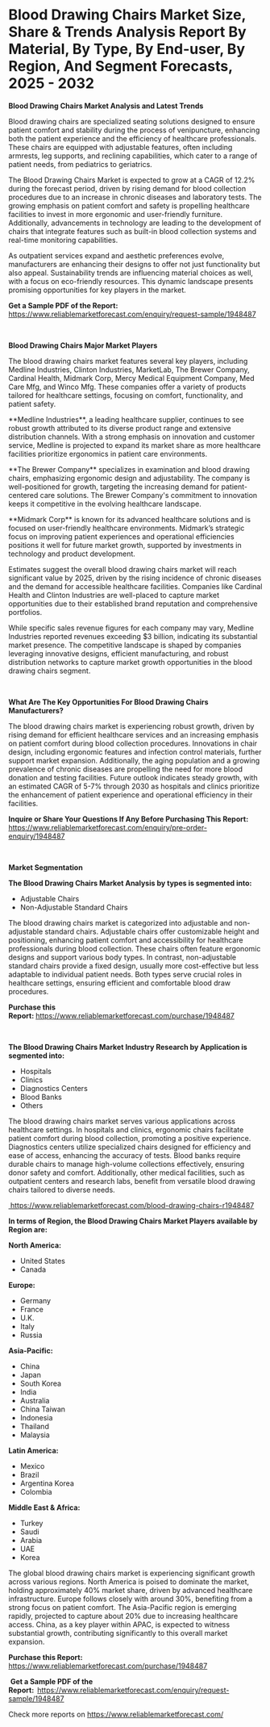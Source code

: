 <p><h1>Blood Drawing Chairs Market Size, Share & Trends Analysis Report By Material, By Type, By End-user, By Region, And Segment Forecasts, 2025 - 2032</h1></p><p><strong>Blood Drawing Chairs Market Analysis and Latest Trends</strong></p>
<p><p>Blood drawing chairs are specialized seating solutions designed to ensure patient comfort and stability during the process of venipuncture, enhancing both the patient experience and the efficiency of healthcare professionals. These chairs are equipped with adjustable features, often including armrests, leg supports, and reclining capabilities, which cater to a range of patient needs, from pediatrics to geriatrics. </p><p>The Blood Drawing Chairs Market is expected to grow at a CAGR of 12.2% during the forecast period, driven by rising demand for blood collection procedures due to an increase in chronic diseases and laboratory tests. The growing emphasis on patient comfort and safety is propelling healthcare facilities to invest in more ergonomic and user-friendly furniture. Additionally, advancements in technology are leading to the development of chairs that integrate features such as built-in blood collection systems and real-time monitoring capabilities. </p><p>As outpatient services expand and aesthetic preferences evolve, manufacturers are enhancing their designs to offer not just functionality but also appeal. Sustainability trends are influencing material choices as well, with a focus on eco-friendly resources. This dynamic landscape presents promising opportunities for key players in the market.</p></p>
<p><strong>Get a Sample PDF of the Report:&nbsp;</strong> <a href="https://www.reliablemarketforecast.com/enquiry/request-sample/1948487?utm_campaign=2926&utm_medium=2&utm_source=Github&utm_content=ia&utm_term=04032025&utm_id=blood-drawing-chairs">https://www.reliablemarketforecast.com/enquiry/request-sample/1948487</a></p>
<p>&nbsp;</p>
<p><strong>Blood Drawing Chairs Major Market Players</strong></p>
<p><p>The blood drawing chairs market features several key players, including Medline Industries, Clinton Industries, MarketLab, The Brewer Company, Cardinal Health, Midmark Corp, Mercy Medical Equipment Company, Med Care Mfg, and Winco Mfg. These companies offer a variety of products tailored for healthcare settings, focusing on comfort, functionality, and patient safety.</p><p>**Medline Industries**, a leading healthcare supplier, continues to see robust growth attributed to its diverse product range and extensive distribution channels. With a strong emphasis on innovation and customer service, Medline is projected to expand its market share as more healthcare facilities prioritize ergonomics in patient care environments.</p><p>**The Brewer Company** specializes in examination and blood drawing chairs, emphasizing ergonomic design and adjustability. The company is well-positioned for growth, targeting the increasing demand for patient-centered care solutions. The Brewer Company's commitment to innovation keeps it competitive in the evolving healthcare landscape.</p><p>**Midmark Corp** is known for its advanced healthcare solutions and is focused on user-friendly healthcare environments. Midmark’s strategic focus on improving patient experiences and operational efficiencies positions it well for future market growth, supported by investments in technology and product development.</p><p>Estimates suggest the overall blood drawing chairs market will reach significant value by 2025, driven by the rising incidence of chronic diseases and the demand for accessible healthcare facilities. Companies like Cardinal Health and Clinton Industries are well-placed to capture market opportunities due to their established brand reputation and comprehensive portfolios.</p><p>While specific sales revenue figures for each company may vary, Medline Industries reported revenues exceeding $3 billion, indicating its substantial market presence. The competitive landscape is shaped by companies leveraging innovative designs, efficient manufacturing, and robust distribution networks to capture market growth opportunities in the blood drawing chairs segment.</p></p>
<p>&nbsp;</p>
<p><strong>What Are The Key Opportunities For Blood Drawing Chairs Manufacturers?</strong></p>
<p><p>The blood drawing chairs market is experiencing robust growth, driven by rising demand for efficient healthcare services and an increasing emphasis on patient comfort during blood collection procedures. Innovations in chair design, including ergonomic features and infection control materials, further support market expansion. Additionally, the aging population and a growing prevalence of chronic diseases are propelling the need for more blood donation and testing facilities. Future outlook indicates steady growth, with an estimated CAGR of 5-7% through 2030 as hospitals and clinics prioritize the enhancement of patient experience and operational efficiency in their facilities.</p></p>
<p><strong>Inquire or Share Your Questions If Any Before Purchasing This Report:</strong> <a href="https://www.reliablemarketforecast.com/enquiry/pre-order-enquiry/1948487?utm_campaign=2926&utm_medium=2&utm_source=Github&utm_content=ia&utm_term=04032025&utm_id=blood-drawing-chairs">https://www.reliablemarketforecast.com/enquiry/pre-order-enquiry/1948487</a></p>
<p>&nbsp;</p>
<p><strong>Market Segmentation</strong></p>
<p><strong>The Blood Drawing Chairs Market Analysis by types is segmented into:</strong></p>
<p><ul><li>Adjustable Chairs</li><li>Non-Adjustable Standard Chairs</li></ul></p>
<p><p>The blood drawing chairs market is categorized into adjustable and non-adjustable standard chairs. Adjustable chairs offer customizable height and positioning, enhancing patient comfort and accessibility for healthcare professionals during blood collection. These chairs often feature ergonomic designs and support various body types. In contrast, non-adjustable standard chairs provide a fixed design, usually more cost-effective but less adaptable to individual patient needs. Both types serve crucial roles in healthcare settings, ensuring efficient and comfortable blood draw procedures.</p></p>
<p><strong>Purchase this Report:&nbsp;</strong><a href="https://www.reliablemarketforecast.com/purchase/1948487?utm_campaign=2926&utm_medium=2&utm_source=Github&utm_content=ia&utm_term=04032025&utm_id=blood-drawing-chairs">https://www.reliablemarketforecast.com/purchase/1948487</a></p>
<p>&nbsp;</p>
<p><strong>The Blood Drawing Chairs Market Industry Research by Application is segmented into:</strong></p>
<p><ul><li>Hospitals</li><li>Clinics</li><li>Diagnostics Centers</li><li>Blood Banks</li><li>Others</li></ul></p>
<p><p>The blood drawing chairs market serves various applications across healthcare settings. In hospitals and clinics, ergonomic chairs facilitate patient comfort during blood collection, promoting a positive experience. Diagnostics centers utilize specialized chairs designed for efficiency and ease of access, enhancing the accuracy of tests. Blood banks require durable chairs to manage high-volume collections effectively, ensuring donor safety and comfort. Additionally, other medical facilities, such as outpatient centers and research labs, benefit from versatile blood drawing chairs tailored to diverse needs.</p></p>
<p><a href="https://www.reliablemarketforecast.com/blood-drawing-chairs-r1948487?utm_campaign=2926&utm_medium=2&utm_source=Github&utm_content=ia&utm_term=04032025&utm_id=blood-drawing-chairs">&nbsp;https://www.reliablemarketforecast.com/blood-drawing-chairs-r1948487</a></p>
<p><strong>In terms of Region, the Blood Drawing Chairs Market Players available by Region are:</strong></p>
<p>
    <p> <strong> North America: </strong>
        <ul>
            <li>United States</li>
            <li>Canada</li>
        </ul>
        </p> 
    <p> <strong> Europe: </strong>
        <ul>
            <li>Germany</li>
            <li>France</li>
            <li>U.K.</li>
            <li>Italy</li>
            <li>Russia</li>
        </ul>
        </p> 
    <p> <strong> Asia-Pacific: </strong>
        <ul>
            <li>China</li>
            <li>Japan</li>
            <li>South Korea</li>
            <li>India</li>
            <li>Australia</li>
            <li>China Taiwan</li>
            <li>Indonesia</li>
            <li>Thailand</li>
            <li>Malaysia</li>
        </ul>
        </p> 
    <p> <strong> Latin America: </strong>
        <ul>
            <li>Mexico</li>
            <li>Brazil</li>
            <li>Argentina Korea</li>
            <li>Colombia</li>
        </ul>
        </p> 
    <p> <strong> Middle East & Africa: </strong>
        <ul>
            <li>Turkey</li>
            <li>Saudi</li>
            <li>Arabia</li>
            <li>UAE</li>
            <li>Korea</li>
        </ul>
    </p>
    </p>
<p><p>The global blood drawing chairs market is experiencing significant growth across various regions. North America is poised to dominate the market, holding approximately 40% market share, driven by advanced healthcare infrastructure. Europe follows closely with around 30%, benefiting from a strong focus on patient comfort. The Asia-Pacific region is emerging rapidly, projected to capture about 20% due to increasing healthcare access. China, as a key player within APAC, is expected to witness substantial growth, contributing significantly to this overall market expansion.</p></p>
<p><strong>Purchase this Report: </strong><a href="https://www.reliablemarketforecast.com/purchase/1948487?utm_campaign=2926&utm_medium=2&utm_source=Github&utm_content=ia&utm_term=04032025&utm_id=blood-drawing-chairs">https://www.reliablemarketforecast.com/purchase/1948487</a></p>
<p>&nbsp;<strong>Get a Sample PDF of the Report:&nbsp;&nbsp;</strong><a href="https://www.reliablemarketforecast.com/enquiry/request-sample/1948487?utm_campaign=2926&utm_medium=2&utm_source=Github&utm_content=ia&utm_term=04032025&utm_id=blood-drawing-chairs">https://www.reliablemarketforecast.com/enquiry/request-sample/1948487</a></p>
<p><strong></strong></p>
<p>Check more reports on <a href="https://www.reliablemarketforecast.com/?utm_campaign=2926&utm_medium=2&utm_source=Github&utm_content=ia&utm_term=04032025&utm_id=blood-drawing-chairs">https://www.reliablemarketforecast.com/</a></p>